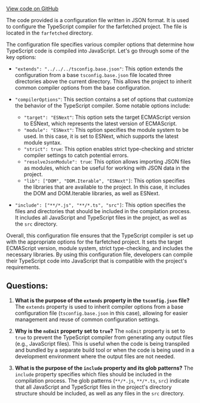 [View code on GitHub](https://github.com/igorkamyshev/farfetched/apps/showcase/forest-real-world-breaking-bad/tsconfig.json)

The code provided is a configuration file written in JSON format. It is used to configure the TypeScript compiler for the farfetched project. The file is located in the `farfetched` directory.

The configuration file specifies various compiler options that determine how TypeScript code is compiled into JavaScript. Let's go through some of the key options:

- `"extends": "../../../tsconfig.base.json"`: This option extends the configuration from a base `tsconfig.base.json` file located three directories above the current directory. This allows the project to inherit common compiler options from the base configuration.

- `"compilerOptions"`: This section contains a set of options that customize the behavior of the TypeScript compiler. Some notable options include:
  - `"target": "ESNext"`: This option sets the target ECMAScript version to ESNext, which represents the latest version of ECMAScript.
  - `"module": "ESNext"`: This option specifies the module system to be used. In this case, it is set to ESNext, which supports the latest module syntax.
  - `"strict": true`: This option enables strict type-checking and stricter compiler settings to catch potential errors.
  - `"resolveJsonModule": true`: This option allows importing JSON files as modules, which can be useful for working with JSON data in the project.
  - `"lib": ["DOM", "DOM.Iterable", "ESNext"]`: This option specifies the libraries that are available to the project. In this case, it includes the DOM and DOM.Iterable libraries, as well as ESNext.

- `"include": ["**/*.js", "**/*.ts", "src"]`: This option specifies the files and directories that should be included in the compilation process. It includes all JavaScript and TypeScript files in the project, as well as the `src` directory.

Overall, this configuration file ensures that the TypeScript compiler is set up with the appropriate options for the farfetched project. It sets the target ECMAScript version, module system, strict type-checking, and includes the necessary libraries. By using this configuration file, developers can compile their TypeScript code into JavaScript that is compatible with the project's requirements.
## Questions: 
 1. **What is the purpose of the `extends` property in the `tsconfig.json` file?**
The `extends` property is used to inherit compiler options from a base configuration file (`tsconfig.base.json` in this case), allowing for easier management and reuse of common configuration settings.

2. **Why is the `noEmit` property set to `true`?**
The `noEmit` property is set to `true` to prevent the TypeScript compiler from generating any output files (e.g., JavaScript files). This is useful when the code is being transpiled and bundled by a separate build tool or when the code is being used in a development environment where the output files are not needed.

3. **What is the purpose of the `include` property and its glob patterns?**
The `include` property specifies which files should be included in the compilation process. The glob patterns (`**/*.js`, `**/*.ts`, `src`) indicate that all JavaScript and TypeScript files in the project's directory structure should be included, as well as any files in the `src` directory.